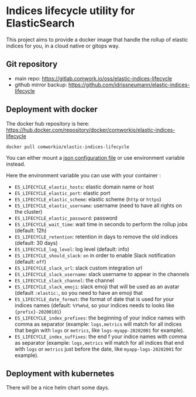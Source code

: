 # Indices lifecycle utility for ElasticSearch

This project aims to provide a docker image that handle the rollup of elastic indices for you, in a cloud native or gitops way.
## Git repository

* main repo: https://gitlab.comwork.io/oss/elastic-indices-lifecycle
* github mirror backup: https://github.com/idrissneumann/elastic-indices-lifecycle

## Deployment with docker

The docker hub repository is here: https://hub.docker.com/repository/docker/comworkio/elastic-indices-lifecycle

```shell
docker pull comworkio/elastic-indices-lifecycle
```

You can either mount a [json configuration file](./purge_conf.json) or use environment variable instead.

Here the environment variable you can use with your container :

* `ES_LIFECYCLE_elastic_hosts`: elastic domain name or host
* `ES_LIFECYCLE_elastic_port`: elastic port
* `ES_LIFECYCLE_elastic_scheme`: elastic scheme (`http` or `https`)
* `ES_LIFECYCLE_elastic_username`: username (need to have all rights on the cluster)
* `ES_LIFECYCLE_elastic_password`: password
* `ES_LIFECYCLE_wait_time`: wait time in seconds to perform the rollup jobs (default: 12h)
* `ES_LIFECYCLE_retention`: retention in days to remove the old indices (default: 30 days)
* `ES_LIFECYCLE_log_level`: log level (default: info)
* `ES_LIFECYCLE_should_slack`: `on` in order to enable Slack notification (default: `off`)
* `ES_LIFECYCLE_slack_url`: slack custom integration url
* `ES_LIFECYCLE_slack_username`: slack username to appear in the channels
* `ES_LIFECYCLE_slack_channel`: the channel
* `ES_LIFECYCLE_slack_emoji`: slack emoji that will be used as an avatar (default `:elastic:`, so you need to have an emoji that 
* `ES_LIFECYCLE_date_format`: the format of date that is used for your indices names (default: `%Y%m%d`, so your indices needs to looks like `{prefix}-20200101`)
* `ES_LIFECYCLE_index_prefixes`: the beginning of your indice names with comma as separator (example: `logs,metrics` will match for all indices that begin with `logs` or `metrics`, like `logs-myapp-20202001` for example).
* `ES_LIFECYCLE_index_suffixes`: the end f your indice names with comma as separator (example: `logs,metrics` will match for all indices that end with `logs` or `metrics` just before the date, like `myapp-logs-20202001` for example).

## Deployment with kubernetes

There will be a nice helm chart some days.
